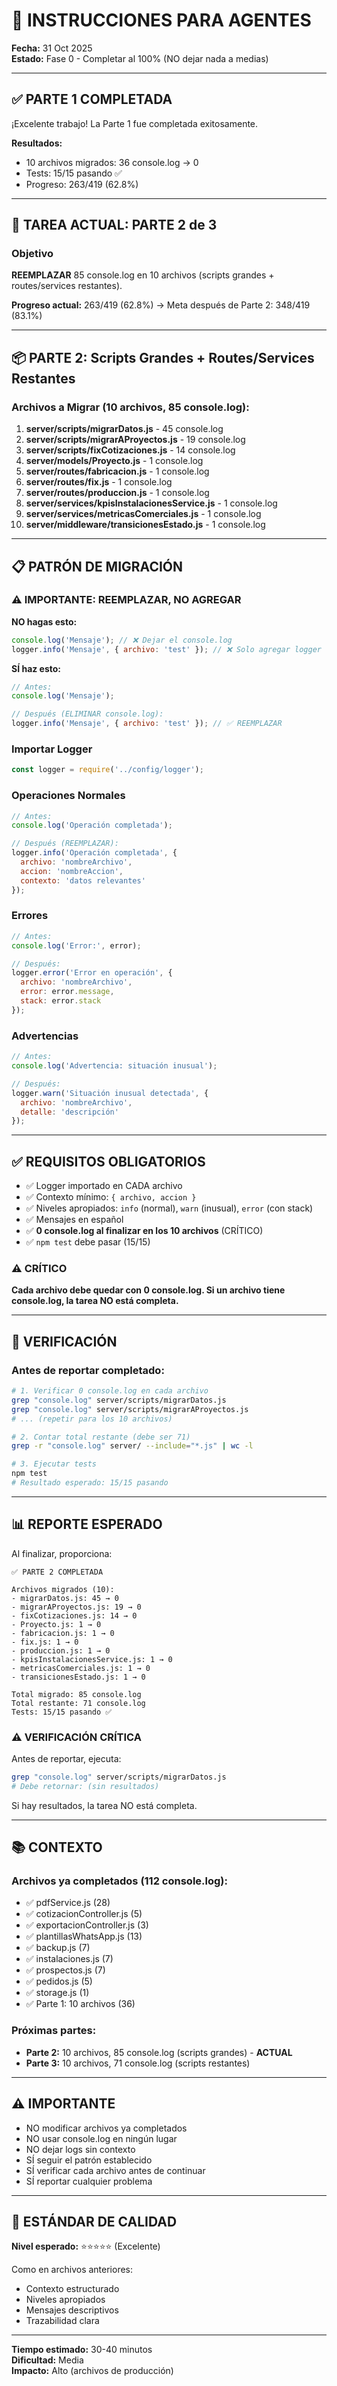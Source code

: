 # 🤖 INSTRUCCIONES PARA AGENTES

**Fecha:** 31 Oct 2025  
**Estado:** Fase 0 - Completar al 100% (NO dejar nada a medias)

---

## ✅ PARTE 1 COMPLETADA

¡Excelente trabajo! La Parte 1 fue completada exitosamente.

**Resultados:**
- 10 archivos migrados: 36 console.log → 0
- Tests: 15/15 pasando ✅
- Progreso: 263/419 (62.8%)

---

## 🎯 TAREA ACTUAL: PARTE 2 de 3

### Objetivo
**REEMPLAZAR** 85 console.log en 10 archivos (scripts grandes + routes/services restantes).

**Progreso actual:** 263/419 (62.8%) → Meta después de Parte 2: 348/419 (83.1%)

---

## 📦 PARTE 2: Scripts Grandes + Routes/Services Restantes

### Archivos a Migrar (10 archivos, 85 console.log):

1. **server/scripts/migrarDatos.js** - 45 console.log
2. **server/scripts/migrarAProyectos.js** - 19 console.log
3. **server/scripts/fixCotizaciones.js** - 14 console.log
4. **server/models/Proyecto.js** - 1 console.log
5. **server/routes/fabricacion.js** - 1 console.log
6. **server/routes/fix.js** - 1 console.log
7. **server/routes/produccion.js** - 1 console.log
8. **server/services/kpisInstalacionesService.js** - 1 console.log
9. **server/services/metricasComerciales.js** - 1 console.log
10. **server/middleware/transicionesEstado.js** - 1 console.log

---

## 📋 PATRÓN DE MIGRACIÓN

### ⚠️ IMPORTANTE: REEMPLAZAR, NO AGREGAR

**NO hagas esto:**
```javascript
console.log('Mensaje'); // ❌ Dejar el console.log
logger.info('Mensaje', { archivo: 'test' }); // ❌ Solo agregar logger
```

**SÍ haz esto:**
```javascript
// Antes:
console.log('Mensaje');

// Después (ELIMINAR console.log):
logger.info('Mensaje', { archivo: 'test' }); // ✅ REEMPLAZAR
```

### Importar Logger
```javascript
const logger = require('../config/logger');
```

### Operaciones Normales
```javascript
// Antes:
console.log('Operación completada');

// Después (REEMPLAZAR):
logger.info('Operación completada', { 
  archivo: 'nombreArchivo',
  accion: 'nombreAccion',
  contexto: 'datos relevantes'
});
```

### Errores
```javascript
// Antes:
console.log('Error:', error);

// Después:
logger.error('Error en operación', {
  archivo: 'nombreArchivo',
  error: error.message,
  stack: error.stack
});
```

### Advertencias
```javascript
// Antes:
console.log('Advertencia: situación inusual');

// Después:
logger.warn('Situación inusual detectada', {
  archivo: 'nombreArchivo',
  detalle: 'descripción'
});
```

---

## ✅ REQUISITOS OBLIGATORIOS

- ✅ Logger importado en CADA archivo
- ✅ Contexto mínimo: `{ archivo, accion }`
- ✅ Niveles apropiados: `info` (normal), `warn` (inusual), `error` (con stack)
- ✅ Mensajes en español
- ✅ **0 console.log al finalizar en los 10 archivos** (CRÍTICO)
- ✅ `npm test` debe pasar (15/15)

### ⚠️ CRÍTICO
**Cada archivo debe quedar con 0 console.log. Si un archivo tiene console.log, la tarea NO está completa.**

---

## 🧪 VERIFICACIÓN

### Antes de reportar completado:

```bash
# 1. Verificar 0 console.log en cada archivo
grep "console.log" server/scripts/migrarDatos.js
grep "console.log" server/scripts/migrarAProyectos.js
# ... (repetir para los 10 archivos)

# 2. Contar total restante (debe ser 71)
grep -r "console.log" server/ --include="*.js" | wc -l

# 3. Ejecutar tests
npm test
# Resultado esperado: 15/15 pasando
```

---

## 📊 REPORTE ESPERADO

Al finalizar, proporciona:

```
✅ PARTE 2 COMPLETADA

Archivos migrados (10):
- migrarDatos.js: 45 → 0
- migrarAProyectos.js: 19 → 0
- fixCotizaciones.js: 14 → 0
- Proyecto.js: 1 → 0
- fabricacion.js: 1 → 0
- fix.js: 1 → 0
- produccion.js: 1 → 0
- kpisInstalacionesService.js: 1 → 0
- metricasComerciales.js: 1 → 0
- transicionesEstado.js: 1 → 0

Total migrado: 85 console.log
Total restante: 71 console.log
Tests: 15/15 pasando ✅
```

### ⚠️ VERIFICACIÓN CRÍTICA
Antes de reportar, ejecuta:
```bash
grep "console.log" server/scripts/migrarDatos.js
# Debe retornar: (sin resultados)
```

Si hay resultados, la tarea NO está completa.

---

## 📚 CONTEXTO

### Archivos ya completados (112 console.log):
- ✅ pdfService.js (28)
- ✅ cotizacionController.js (5)
- ✅ exportacionController.js (3)
- ✅ plantillasWhatsApp.js (13)
- ✅ backup.js (7)
- ✅ instalaciones.js (7)
- ✅ prospectos.js (7)
- ✅ pedidos.js (5)
- ✅ storage.js (1)
- ✅ Parte 1: 10 archivos (36)

### Próximas partes:
- **Parte 2:** 10 archivos, 85 console.log (scripts grandes) - **ACTUAL**
- **Parte 3:** 10 archivos, 71 console.log (scripts restantes)

---

## ⚠️ IMPORTANTE

- NO modificar archivos ya completados
- NO usar console.log en ningún lugar
- NO dejar logs sin contexto
- SÍ seguir el patrón establecido
- SÍ verificar cada archivo antes de continuar
- SÍ reportar cualquier problema

---

## 🎯 ESTÁNDAR DE CALIDAD

**Nivel esperado:** ⭐⭐⭐⭐⭐ (Excelente)

Como en archivos anteriores:
- Contexto estructurado
- Niveles apropiados
- Mensajes descriptivos
- Trazabilidad clara

---

**Tiempo estimado:** 30-40 minutos  
**Dificultad:** Media  
**Impacto:** Alto (archivos de producción)
